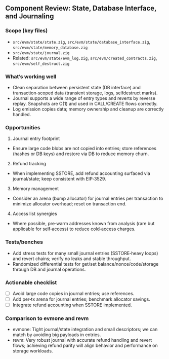 ## Component Review: State, Database Interface, and Journaling

### Scope (key files)

- `src/evm/state/state.zig`, `src/evm/state/database_interface.zig`, `src/evm/state/memory_database.zig`
- `src/evm/state/journal.zig`
- Related: `src/evm/state/evm_log.zig`, `src/evm/created_contracts.zig`, `src/evm/self_destruct.zig`

### What’s working well

- Clean separation between persistent state (DB interface) and transaction‑scoped data (transient storage, logs, selfdestruct marks).
- Journal supports a wide range of entry types and reverts by reverse replay. Snapshots are O(1) and used in CALL/CREATE flows correctly.
- Log emission copies data; memory ownership and cleanup are correctly handled.

### Opportunities

1) Journal entry footprint
- Ensure large code blobs are not copied into entries; store references (hashes or DB keys) and restore via DB to reduce memory churn.

2) Refund tracking
- When implementing SSTORE, add refund accounting surfaced via journal/state; keep consistent with EIP‑3529.

3) Memory management
- Consider an arena (bump allocator) for journal entries per transaction to minimize allocator overhead; reset on transaction end.

4) Access list synergies
- Where possible, pre‑warm addresses known from analysis (rare but applicable for self‑access) to reduce cold‑access charges.

### Tests/benches

- Add stress tests for many small journal entries (SSTORE‑heavy loops) and revert chains; verify no leaks and stable throughput.
- Randomized differential tests for get/set balance/nonce/code/storage through DB and journal operations.

### Actionable checklist

- [ ] Avoid large code copies in journal entries; use references.
- [ ] Add per‑tx arena for journal entries; benchmark allocator savings.
- [ ] Integrate refund accounting when SSTORE implemented.

### Comparison to evmone and revm

- evmone: Tight journal/state integration and small descriptors; we can match by avoiding big payloads in entries.
- revm: Very robust journal with accurate refund handling and revert flows; achieving refund parity will align behavior and performance on storage workloads.


